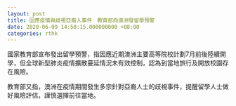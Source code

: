 ```yaml
---
layout: post
title: 因應疫情與歧視亞裔人事件　教育部向澳洲發留學預警
date: 2020-06-09 14:50:15.000000000 +08:00
categories: rthk
---
```


國家教育部宣布發出留學預警，指因應近期澳洲主要高等院校計劃7月前後陸續開學，但全球新型肺炎疫情擴散蔓延情況未有效控制，認為到當地旅行及開放校園存在風險。

教育部又指，澳洲在疫情期間發生多宗針對亞裔人士的歧視事件，提醒留學人士做好風險評估，謹慎選擇前往當地。
